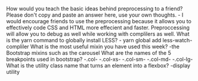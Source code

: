 How would you teach the basic ideas behind preprocessing to a friend? Please don't copy and paste an answer here, use your own thoughts.
    - I would encourage friends to use the preprocessing because it allows you to effectively code CSS and HTML more effecient and faster. Preproccessing will allow you to debug as well while working with complilers as well.
What is the yarn command to globally install LESS?
    - yarn global add less-watch-compliler
What is the most useful mixin you have used this week?
    -the Bootstrap mixins such as the carousel 
What are the names of the 5 breakpoints used in bootstrap?
    -.col-
    -.col-xs-
    -.col-sm-
    -.col-md-
    -.col-lg-
What is the utility class name that turns an element into a flexbox?
    -display utility